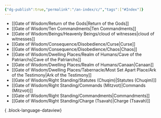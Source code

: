 ```yaml
---
{"dg-publish":true,"permalink":"/an-index/c/","tags":["#Index"]}
---
```



- [[Gate of Wisdom/Return of the Gods\|Return of the Gods]]
- [[Gate of Wisdom/Ten Commandments\|Ten Commandments]]
- [[Gate of Wisdom/Beings/Heavenly Beings/cloud of witnesses\|cloud of witnesses]]
- [[Gate of Wisdom/Consequence/Disobedience/Curse\|Curse]]
- [[Gate of Wisdom/Consequence/Disobedience/Chaos\|Chaos]]
- [[Gate of Wisdom/Dwelling Places/Realm of Humans/Cave of the Patriarchs\|Cave of the Patriarchs]]
- [[Gate of Wisdom/Dwelling Places/Realm of Humans/Canaan\|Canaan]]
- [[Gate of Wisdom/Dwelling Places/Tabernacle/Most Set Apart Place/Ark of the Testimony\|Ark of the Testimony]]
- [[Gate of Wisdom/Right Standing/Statutes (Chuqim)\|Statutes (Chuqim)]]
- [[Gate of Wisdom/Right Standing/Commands (Mitzvot)\|Commands (Mitzvot)]]
- [[Gate of Wisdom/Right Standing/Commandments\|Commandments]]
- [[Gate of Wisdom/Right Standing/Charge (Tsavah)\|Charge (Tsavah)]]

{ .block-language-dataview}